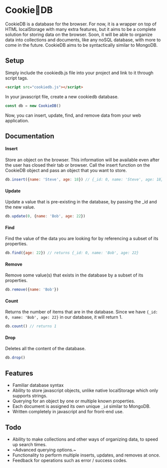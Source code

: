 # Cookie:cookie:DB

CookieDB is a database for the browser. For now, it is a wrapper on top of HTML localStorage with many extra features, but it aims to be a complete solution for storing data on the browser. Soon, it will be able to organize data into collections and documents, like any noSQL database, with more to come in the future. CookieDB aims to be syntactically similar to MongoDB.

## Setup
Simply include the cookiedb.js file into your project and link to it through script tags.

```html
<script src="cookiedb.js"></script>
```

In your javascript file, create a new cookiedb database.

```javascript
const db = new CookieDB()
```

Now, you can insert, update, find, and remove data from your web application.

## Documentation
#### Insert
Store an object on the browser. This information will be available even after the user has closed their tab or browser. Call the insert function on the CookieDB object and pass an object that you want to store.
```javascript
db.insert({name: 'Steve', age: 18}) // {_id: 0, name: 'Steve', age: 18}
```

#### Update
Update a value that is pre-existing in the database, by passing the _id and the new value.
```javascript
db.update(0, {name: 'Bob', age: 22})
```

#### Find
Find the value of the data you are looking for by referencing a subset of its properties.
```javascript
db.find({age: 22}) // returns {_id: 0, name: 'Bob', age: 22} 
```

#### Remove
Remove some value(s) that exists in the database by a subset of its properties.
```javascript
db.remove({name: 'Bob'})
```

#### Count
Returns the number of items that are in the database. Since we have `{_id: 0, name: 'Bob', age: 22}` in our database, it will return 1.
```javascript
db.count() // returns 1
```

#### Drop
Deletes all the content of the database.
```javascript
db.drop()
```

## Features
* Familiar database syntax
* Ability to store javascript objects, unlike native localStorage which only supports strings.
* Querying for an object by one or multiple known properties.
* Each document is assigned its own unique `_id` similar to MongoDB.
* Written completely in javascript and for front-end use.

## Todo
* Ability to make collections and other ways of organizing data, to speed up search times.
* ~Advanced querying options.~
* Functionality to perform multiple inserts, updates, and removes at once.
* Feedback for operations such as error / success codes.
